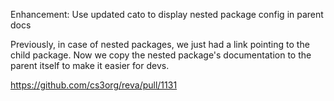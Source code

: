 Enhancement: Use updated cato to display nested package config in parent docs

Previously, in case of nested packages, we just had a link pointing to the child
package. Now we copy the nested package's documentation to the parent itself to
make it easier for devs.

https://github.com/cs3org/reva/pull/1131
